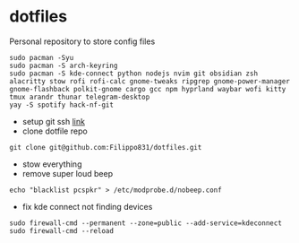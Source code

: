 # dotfiles
Personal repository to store config files


```shell
sudo pacman -Syu
sudo pacman -S arch-keyring
sudo pacman -S kde-connect python nodejs nvim git obsidian zsh alacritty stow rofi rofi-calc gnome-tweaks ripgrep gnome-power-manager gnome-flashback polkit-gnome cargo gcc npm hyprland waybar wofi kitty tmux arandr thunar telegram-desktop
yay -S spotify hack-nf-git  
```

<!-- - use tweaks to invert capslock with escape -->
- setup git ssh [link](https://docs.github.com/en/authentication/connecting-to-github-with-ssh/generating-a-new-ssh-key-and-adding-it-to-the-ssh-agent)
- clone dotfile repo

```shell
git clone git@github.com:Filippo831/dotfiles.git
```
- stow everything
- remove super loud beep

```shell
echo "blacklist pcspkr" > /etc/modprobe.d/nobeep.conf
```

- fix kde connect not finding devices
```shell
sudo firewall-cmd --permanent --zone=public --add-service=kdeconnect
sudo firewall-cmd --reload
```
